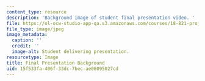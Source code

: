```yaml
---
content_type: resource
description: 'Background image of student final presentation video. '
file: https://ol-ocw-studio-app-qa.s3.amazonaws.com/courses/18-821-project-laboratory-in-mathematics-spring-2013/15f533fa406f33dc7becae06095027cd_MIT18_821S13_final_pres_bg.jpg
file_type: image/jpeg
image_metadata:
  caption: ''
  credit: ''
  image-alt: Student delivering presentation.
resourcetype: Image
title: Final Presentation Background
uid: 15f533fa-406f-33dc-7bec-ae06095027cd
---
```


